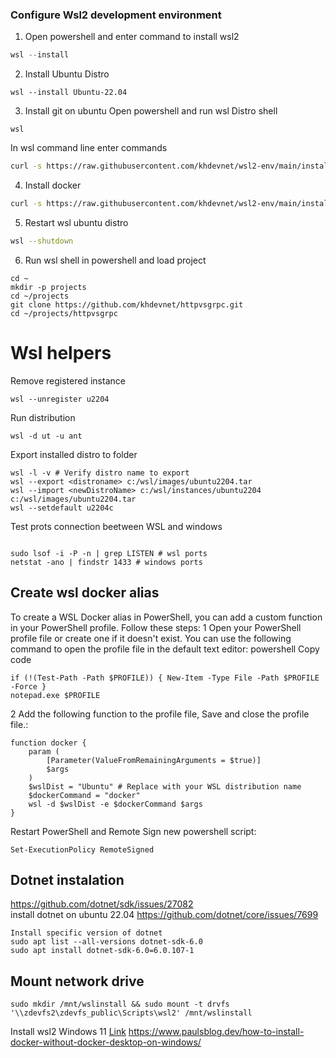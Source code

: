 ### Configure Wsl2 development environment
1. Open powershell and enter command to install wsl2
```powershell
wsl --install
```
2. Install Ubuntu Distro
```
wsl --install Ubuntu-22.04
```
3. Install git on ubuntu
Open powershell and run wsl Distro shell
```
wsl
```
In wsl command line enter commands
```sh
curl -s https://raw.githubusercontent.com/khdevnet/wsl2-env/main/install-git.sh | sh /dev/stdin
```
4. Install docker 
```sh
curl -s https://raw.githubusercontent.com/khdevnet/wsl2-env/main/install-docker.sh | sh
```
5. Restart wsl ubuntu distro
```sh
wsl --shutdown
```

6. Run wsl shell in powershell and load project
```
cd ~
mkdir -p projects
cd ~/projects
git clone https://github.com/khdevnet/httpvsgrpc.git
cd ~/projects/httpvsgrpc
```


# Wsl helpers
Remove registered instance
```
wsl --unregister u2204
```

Run distribution
```
wsl -d ut -u ant
```

Export installed distro to folder
```
wsl -l -v # Verify distro name to export
wsl --export <distroname> c:/wsl/images/ubuntu2204.tar
wsl --import <newDistroName> c:/wsl/instances/ubuntu2204 c:/wsl/images/ubuntu2204.tar
wsl --setdefault u2204c
```

Test prots connection beetween WSL and windows
```

sudo lsof -i -P -n | grep LISTEN # wsl ports
netstat -ano | findstr 1433 # windows ports
```

## Create wsl docker alias
To create a WSL Docker alias in PowerShell, you can add a custom function in your PowerShell profile. Follow these steps:
1 Open your PowerShell profile file or create one if it doesn't exist. You can use the following command to open the profile file in the default text editor:
powershell
Copy code
```
if (!(Test-Path -Path $PROFILE)) { New-Item -Type File -Path $PROFILE -Force }
notepad.exe $PROFILE
```
2 Add the following function to the profile file, Save and close the profile file.:

```
function docker {
    param (
        [Parameter(ValueFromRemainingArguments = $true)]
        $args
    )
    $wslDist = "Ubuntu" # Replace with your WSL distribution name
    $dockerCommand = "docker"
    wsl -d $wslDist -e $dockerCommand $args
}
```


Restart PowerShell and Remote Sign new powershell script:
```
Set-ExecutionPolicy RemoteSigned
```

## Dotnet instalation
https://github.com/dotnet/sdk/issues/27082      
install dotnet on ubuntu 22.04 https://github.com/dotnet/core/issues/7699
```
Install specific version of dotnet
sudo apt list --all-versions dotnet-sdk-6.0
sudo apt install dotnet-sdk-6.0=6.0.107-1
```


## Mount network drive
```
sudo mkdir /mnt/wslinstall && sudo mount -t drvfs '\\zdevfs2\zdevfs_public\Scripts\wsl2' /mnt/wslinstall 
```

Install wsl2 Windows 11 [Link](https://learn.microsoft.com/en-us/windows/wsl/install) 
https://www.paulsblog.dev/how-to-install-docker-without-docker-desktop-on-windows/
